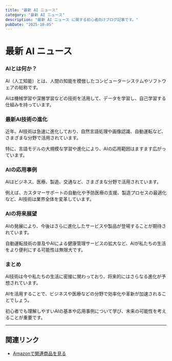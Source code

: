 ```yaml
---
title: "最新 AI ニュース"
category: "最新 AI ニュース"
description: "最新 AI ニュース に関する初心者向けブログ記事です。"
pubDate: "2025-10-05"
---
```


# 最新 AI ニュース

### AIとは何か？
AI（人工知能）とは、人間の知能を模倣したコンピューターシステムやソフトウェアの総称です。

AIは機械学習や深層学習などの技術を活用して、データを学習し、自己学習する仕組みを持っています。



### 最新AI技術の進化
近年、AI技術は急速に進化しており、自然言語処理や画像認識、自動運転など、さまざまな分野で活用されています。

特に、言語モデルの大規模な学習や進化により、AIの応用範囲はますます広がっています。



### AIの応用事例
AIはビジネス、医療、製造、交通など、さまざまな分野で活用されています。

例えば、カスタマーサポートの自動化や予防医療の支援、製造プロセスの最適化など、AI技術は業界全体を変革しています。



### AIの将来展望
AIの発展により、今後はさらに進化したサービスや製品が登場することが期待されています。

自動運転技術の普及やAIによる健康管理サービスの拡大など、AIが私たちの生活をより便利にする可能性は無限大です。



### まとめ
AI技術は今や私たちの生活に密接に関わっており、将来的にはさらなる進化が予想されています。

AIを活用することで、ビジネスや医療などの分野で効率化や革新が加速されることでしょう。

初心者でも理解しやすいAIの基本や応用事例について学び、未来の可能性を考えることが重要です。



---

## 関連リンク

- [Amazonで関連商品を見る](https://www.amazon.co.jp/s?k=%E6%9C%80%E6%96%B0+AI+%E3%83%8B%E3%83%A5%E3%83%BC%E3%82%B9&tag=autowritehubai-22)
